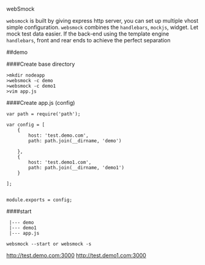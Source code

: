 webSmock

`websmock` is built by giving express http server, you can set up multiple vhost simple configuration. `websmock` combines the `handlebars`, `mockjs`, widget. Let mock test data easier. If the back-end using the template engine `handlebars`, front and rear ends to achieve the perfect separation


##demo

####Create base directory
```
>mkdir nodeapp
>websmock -c demo
>websmock -c demo1
>vim app.js
```

####Create app.js (config)
```
var path = require('path');

var config = [
    {
        host: 'test.demo.com',
        path: path.join(__dirname, 'demo')

    },
    {
        host: 'test.demo1.com',
        path: path.join(__dirname, 'demo1')
    }

];


module.exports = config;

```

####start
```
 |--- demo
 |--- demo1
 |--- app.js
```

`websmock --start or websmock -s`

http://test.demo.com:3000
http://test.demo1.com:3000

